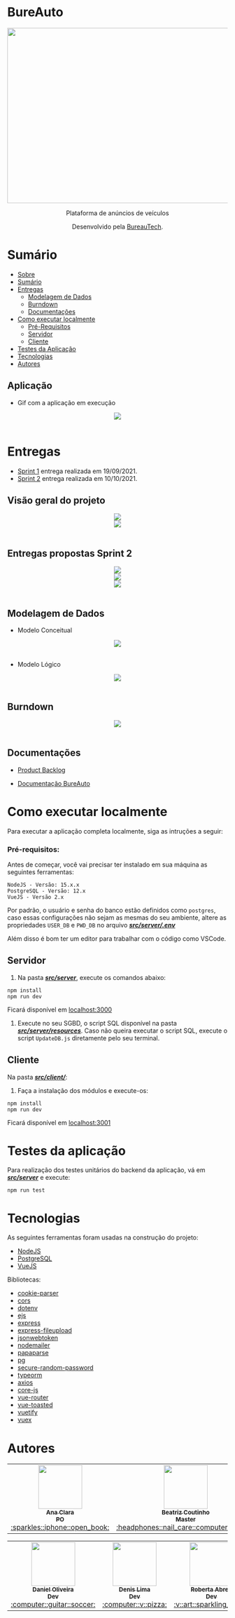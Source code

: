 # BureAuto

<div align="center">
  <img src="./doc/img/bureauto_sem_fundo.png" height="400" width="600"/>
<p align="center">Plataforma de anúncios de veículos</p>

Desenvolvido pela [BureauTech](https://github.com/BureauTech).

</div>

# Sumário

   * [Sobre](#bureauto)
   * [Sumário](#sumário)
   * [Entregas](#entregas)
        * [Modelagem de Dados](#modelagem-de-dados)
      * [Burndown](#burndown)
      * [Documentações](#documentações)
   * [Como executar localmente](#como-executar-localmente)
      * [Pré-Requisitos](#pré-requisitos)
      * [Servidor](#servidor)
      * [Cliente](#cliente)
   * [Testes da Aplicação](#testes-da-aplicação)
   * [Tecnologias](#tecnologias)
   * [Autores](#autores)

## Aplicação 

- Gif com a aplicação em execução
<div align="center">
  <img src="./doc/gif/entrega-sprint-2.gif" />
</div>

<br>


# Entregas

- [Sprint 1](https://github.com/BureauTech/BureAuto/releases/tag/1.0.0) entrega realizada em 19/09/2021.
- [Sprint 2](https://github.com/BureauTech/BureAuto/releases/tag/1.1.0) entrega realizada em 10/10/2021.

## Visão geral do projeto
<div align="center">
  <img src="./doc/img/funcionalidades_projeto.png" />
</div>
<div align="center">
  <img src="./doc/img/abordagem_spritns.png" />
</div>

<br/> 

## Entregas propostas Sprint 2
<div align="center">
  <img src="./doc/img/cards.png" />
</div>
<div align="center">
  <img src="./doc/img/cards2.png" />
</div>
<div align="center">
  <img src="./doc/img/cards3.png" />
</div>
<br/> 

## Modelagem de Dados
- Modelo Conceitual 
  
<div align="center">
  <img src="./doc/img/modelo_conceitual.png" align="center" >
 </div>
<br/>

- Modelo Lógico
  
<div align="center">
<img src="./doc/img/modelo_logico.png"  >
</div>
<br/>  

## Burndown

<div align="center">
  <img src="./doc/img/burndown2.png" />
</div>
<br/> 

## Documentações 

- [Product Backlog](./doc/artefatos/product_backlog_bureauto.pdf)

- [Documentação BureAuto](./doc/artefatos/documentacao_BureAuto.pdf)

# Como executar localmente

Para executar a aplicação completa localmente, siga as intruções a seguir:

### Pré-requisitos:

Antes de começar, você vai precisar ter instalado em sua máquina as seguintes ferramentas:

```
NodeJS - Versão: 15.x.x
PostgreSQL - Versão: 12.x
VueJS - Versão 2.x
```

Por padrão, o usuário e senha do banco estão definidos como `postgres`, caso essas configurações não sejam as mesmas do seu ambiente, altere as propriedades `USER_DB` e `PWD_DB` no arquivo [***src/server/.env***](/src/server/.env)

Além disso é bom ter um editor para trabalhar com o código como VSCode.

## Servidor

1. Na pasta [***src/server***](/src/server), execute os comandos abaixo: <br>

```
npm install
npm run dev
```

Ficará disponível em [localhost:3000](http://localhost/3000)

1. Execute no seu SGBD, o script SQL disponível na pasta [***src/server/resources***](/src/server/resources/). Caso não queira executar o script SQL, execute o script `UpdateDB.js` diretamente pelo seu terminal.

## Cliente

Na pasta [***src/client/***](/src/client): <br>

1. Faça a instalação dos módulos e execute-os:
   
```
npm install
npm run dev
```

Ficará disponível em [localhost:3001](http://localhost/3001)

# Testes da aplicação

Para realização dos testes unitários do backend da aplicação, vá em [***src/server***](/src/server) e execute:

```
npm run test
```

# Tecnologias

As seguintes ferramentas foram usadas na construção do projeto:

- [NodeJS](https://nodejs.org/)
- [PostgreSQL](https://www.postgresql.org/)
- [VueJS](https://vuejs.org/)

Bibliotecas:

- [cookie-parser](https://www.npmjs.com/package/cookie-parser)
- [cors](https://www.npmjs.com/package/cors)
- [dotenv](https://www.npmjs.com/package/dotenv)
- [ejs](https://www.npmjs.com/package/ejs)
- [express](https://www.npmjs.com/package/express)
- [express-fileupload](https://www.npmjs.com/package/express-fileupload)
- [jsonwebtoken](https://www.npmjs.com/package/jsonwebtoken)
- [nodemailer](https://www.npmjs.com/package/nodemailer)
- [papaparse](https://www.npmjs.com/package/papaparse)
- [pg](https://www.npmjs.com/package/pg)
- [secure-random-password](https://www.npmjs.com/package/secure-random-password)
- [typeorm](https://www.npmjs.com/package/typeorm)
- [axios](https://www.npmjs.com/package/axios)
- [core-js](https://www.npmjs.com/package/core-js)
- [vue-router](https://www.npmjs.com/package/vue-router)
- [vue-toasted](https://www.npmjs.com/package/vue-toasted)
- [vuetify](https://www.npmjs.com/package/vuetify)
- [vuex](https://www.npmjs.com/package/vuex)

# Autores

<table align="center">
  <tr>
    <td align="center"><a href="https://github.com/anaclaragraciano"><img src="https://avatars.githubusercontent.com/u/64653864?v=4?s=100" width="100px;" alt=""/><br /><sub><b>Ana Clara<br>PO</b></sub></a><br /><a href="https://github.com/BureauTech/BureAuto/commits?author=anaclaragraciano" title="PO">:sparkles::iphone::open_book:</a></td>
    <td align="center"><a href="https://github.com/bibiacoutinho"><img src="https://avatars.githubusercontent.com/u/56437723?v=4?s=100" width="100px;" alt=""/><br /><sub><b>Beatriz Coutinho<br>Master</b></sub></a><br /><a href="https://github.com/BureauTech/BureAuto/commits?author=bibiacoutinho" title="Master">:headphones::nail_care::computer_mouse:</a></td>
    <td align="center"><a href="https://github.com/caiquesjc"><img src="https://avatars.githubusercontent.com/u/54915913?v=4?s=100" width="100px;" alt=""/><br /><sub><b>Caique Nascimento<br>Dev</b></sub></a><br /><a href="https://github.com/BureauTech/BureAuto/commits?author=caiquesjc" title="Dev Team">:keyboard::desktop_computer::computer_mouse:</a></td>    
    <td align="center"><a href="https://github.com/charles-ramos"><img src="https://avatars.githubusercontent.com/u/25464287?v=4?s=100" width="100px;" alt=""/><br /><sub><b>Charles Ramos<br>Dev</b></sub></a><br /><a href="https://github.com/BureauTech/BureAuto/commits?author=charles-ramos" title="Dev Team">:fist_raised::open_book::hamburger:</a></td> 
</table>
<table align="center">
    <td align="center"><a href="https://github.com/danielsantosoliveira"><img src="https://avatars.githubusercontent.com/u/55162125?v=4?s=100" width="100px;" alt=""/><br /><sub><b>Daniel Oliveira<br>Dev</b></sub></a><br /><a href="https://github.com/BureauTech/BureAuto/commits?author=danielsantosoliveira" title="Dev Team">:computer::guitar::soccer:</a></td>
    <td align="center"><a href="https://github.com/Denis-Lima"><img src="https://avatars.githubusercontent.com/u/55518511?v=4?s=100" width="100px;" alt=""/><br /><sub><b>Denis Lima<br>Dev</b></sub></a><br /><a href="https://github.com/BureauTech/BureAuto/commits?author=Denis-Lima" title="Dev Team">:computer::v::pizza:</a></td>
    <td align="center"><a href="https://github.com/RobertaAb"><img src="https://avatars.githubusercontent.com/u/27467246?v=4?s=100" width="100px;" alt=""/><br /><sub><b>Roberta Abreu<br>Dev</b></sub></a><br /><a href="https://github.com/BureauTech/BureAuto/commits?author=RobertaAb" title="Dev Team">:v::art::sparkling_heart:</a></td>
    <td align="center"><a href="https://github.com/WeDias"><img src="https://avatars.githubusercontent.com/u/56437612?v=4?s=100" width="100px;" alt=""/><br /><sub><b>Wesley Dias<br>Dev</b></sub></a><br /><a href="https://github.com/BureauTech/BureAuto/commits?author=WeDias" title="Dev Team">:rocket::milky_way::new_moon:</a></td>
  </tr>
</table>
